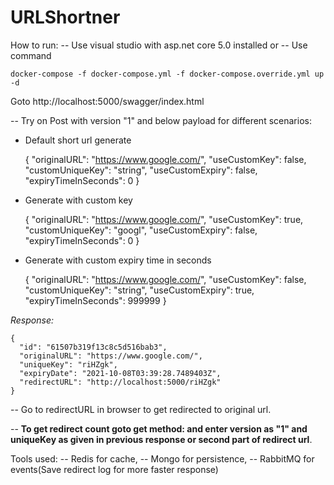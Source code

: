 
# URLShortner
How to run:
-- Use visual studio with asp.net core 5.0 installed or
-- Use command 

    docker-compose -f docker-compose.yml -f docker-compose.override.yml up -d


Goto http://localhost:5000/swagger/index.html

-- Try on Post with version "1" and below payload for different scenarios:

- Default short url generate

    {
      "originalURL": "https://www.google.com/",
      "useCustomKey": false,
      "customUniqueKey": "string",
      "useCustomExpiry": false,
      "expiryTimeInSeconds": 0
    }

- Generate with custom key


    {
      "originalURL": "https://www.google.com/",
      "useCustomKey": true,
      "customUniqueKey": "googl",
      "useCustomExpiry": false,
      "expiryTimeInSeconds": 0
    }


- Generate with custom expiry time in seconds

    {
      "originalURL": "https://www.google.com/",
      "useCustomKey": false,
      "customUniqueKey": "string",
      "useCustomExpiry": true,
      "expiryTimeInSeconds": 999999
    }

*Response:*

    {
      "id": "61507b319f13c8c5d516bab3",
      "originalURL": "https://www.google.com/",
      "uniqueKey": "riHZgk",
      "expiryDate": "2021-10-08T03:39:28.7489403Z",
      "redirectURL": "http://localhost:5000/riHZgk"
    }

-- Go to redirectURL in browser to get redirected to original url.

-- **To get redirect count goto get method: and enter version as "1" and uniqueKey as given in previous response or second part of redirect url**.

Tools used:
-- Redis for cache,
-- Mongo for persistence,
-- RabbitMQ for events(Save redirect log for more faster response)
